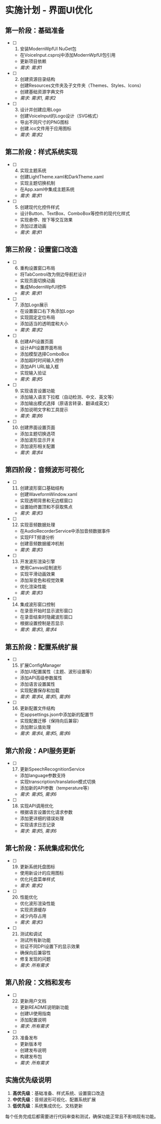 # 实施计划 - 界面UI优化

## 第一阶段：基础准备

- [ ] 1. 安装ModernWpfUI NuGet包
  - 在VoiceInput.csproj中添加ModernWpfUI包引用
  - 更新项目依赖
  - _需求: 需求1_

- [ ] 2. 创建资源目录结构
  - 创建Resources文件夹及子文件夹（Themes、Styles、Icons）
  - 创建基础资源字典文件
  - _需求: 需求1, 需求2_

- [ ] 3. 设计并创建应用Logo
  - 创建VoiceInput的Logo设计（SVG格式）
  - 导出不同尺寸的PNG图标
  - 创建.ico文件用于应用图标
  - _需求: 需求2_

## 第二阶段：样式系统实现

- [ ] 4. 实现主题系统
  - 创建LightTheme.xaml和DarkTheme.xaml
  - 实现主题切换机制
  - 在App.xaml中集成主题系统
  - _需求: 需求1_

- [ ] 5. 创建现代化控件样式
  - 设计Button、TextBox、ComboBox等控件的现代化样式
  - 实现悬停、按下等交互效果
  - 添加过渡动画
  - _需求: 需求1_

## 第三阶段：设置窗口改造

- [ ] 6. 重构设置窗口布局
  - 将TabControl改为侧边导航栏设计
  - 实现页面切换动画
  - 集成ModernWpfUI控件
  - _需求: 需求1_

- [ ] 7. 添加Logo展示
  - 在设置窗口右下角添加Logo
  - 实现固定定位布局
  - 添加适当的透明度和大小
  - _需求: 需求2_

- [ ] 8. 创建API设置页面
  - 设计API设置界面布局
  - 添加模型选择ComboBox
  - 添加超时时间输入控件
  - 添加API URL输入框
  - 实现输入验证
  - _需求: 需求5_

- [ ] 9. 实现语言设置功能
  - 添加输入语言下拉框（自动检测、中文、英文等）
  - 添加输出模式选择（原语言转录、翻译成英文）
  - 添加说明文字和工具提示
  - _需求: 需求6_

- [ ] 10. 创建界面设置页面
  - 添加主题切换选项
  - 添加波形显示开关
  - 添加波形相关配置
  - _需求: 需求4_

## 第四阶段：音频波形可视化

- [ ] 11. 创建波形窗口基础结构
  - 创建WaveformWindow.xaml
  - 实现透明背景和无边框窗口
  - 设置始终置顶和不获取焦点
  - _需求: 需求3_

- [ ] 12. 实现音频数据处理
  - 在AudioRecorderService中添加音频数据事件
  - 实现FFT频谱分析
  - 创建音频数据缓冲机制
  - _需求: 需求3_

- [ ] 13. 开发波形渲染引擎
  - 使用Canvas绘制波形
  - 实现平滑动画效果
  - 添加渐变色和视觉效果
  - 优化渲染性能
  - _需求: 需求3_

- [ ] 14. 集成波形窗口控制
  - 在录音开始时显示波形窗口
  - 在录音结束时隐藏波形窗口
  - 根据设置控制是否显示
  - _需求: 需求3, 需求4_

## 第五阶段：配置系统扩展

- [ ] 15. 扩展ConfigManager
  - 添加UI配置属性（主题、波形设置等）
  - 添加API高级参数属性
  - 添加语言设置属性
  - 实现配置保存和加载
  - _需求: 需求4, 需求5, 需求6_

- [ ] 16. 更新配置文件结构
  - 在appsettings.json中添加新的配置节
  - 实现配置迁移（保持向后兼容）
  - 添加默认值处理
  - _需求: 需求4, 需求5, 需求6_

## 第六阶段：API服务更新

- [ ] 17. 更新SpeechRecognitionService
  - 添加language参数支持
  - 实现transcription/translation模式切换
  - 添加新的API参数（temperature等）
  - _需求: 需求5, 需求6_

- [ ] 18. 实现API调用优化
  - 根据语言设置优化请求参数
  - 添加更详细的错误处理
  - 实现请求日志记录
  - _需求: 需求5, 需求6_

## 第七阶段：系统集成和优化

- [ ] 19. 更新系统托盘图标
  - 使用新设计的应用图标
  - 优化托盘菜单样式
  - _需求: 需求2_

- [ ] 20. 性能优化
  - 优化波形渲染性能
  - 实现资源缓存
  - 减少内存占用
  - _需求: 需求3_

- [ ] 21. 测试和调试
  - 测试所有新功能
  - 验证不同DPI设置下的显示效果
  - 确保向后兼容性
  - 修复发现的问题
  - _需求: 所有需求_

## 第八阶段：文档和发布

- [ ] 22. 更新用户文档
  - 更新README说明新功能
  - 创建UI使用指南
  - 添加配置说明
  - _需求: 所有需求_

- [ ] 23. 准备发布
  - 更新版本号
  - 创建发布说明
  - 构建发布包
  - _需求: 所有需求_

## 实施优先级说明

1. **高优先级**：基础准备、样式系统、设置窗口改造
2. **中优先级**：音频波形可视化、配置系统扩展
3. **低优先级**：系统集成优化、文档更新

每个任务完成后都需要进行代码审查和测试，确保功能正常且不影响现有功能。